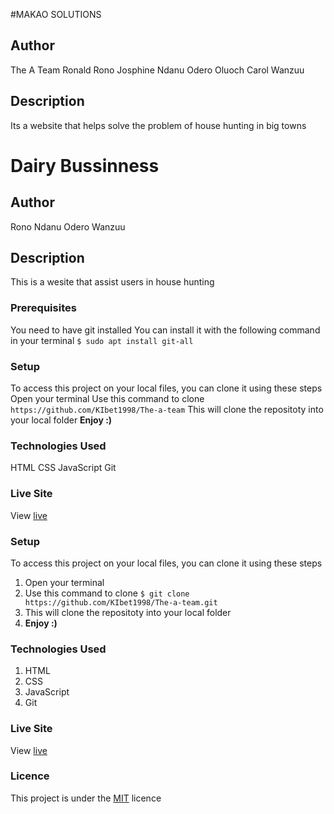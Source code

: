 #MAKAO SOLUTIONS
## Author
The A Team
Ronald Rono
Josphine Ndanu
Odero Oluoch
Carol Wanzuu
## Description
Its a website that helps solve the problem of house hunting in big towns
# Dairy Bussinness

## Author
Rono
Ndanu
Odero
Wanzuu


## Description
This is a wesite that assist users in house hunting



### Prerequisites
You need to have git installed
You can install it with the following command in your terminal
`$ sudo apt install git-all`
### Setup
To access this project on your local files, you can clone it using these steps
Open your terminal
Use this command to clone `https://github.com/KIbet1998/The-a-team`
This will clone the repositoty into your local folder
__Enjoy :)__
### Technologies Used
HTML
CSS
JavaScript
Git
### Live Site
View [live]()


### Setup
To access this project on your local files, you can clone it using these steps
1. Open your terminal
1. Use this command to clone `$ git clone https://github.com/KIbet1998/The-a-team.git`
1. This will clone the repositoty into your local folder
1. __Enjoy :)__


### Technologies Used
1. HTML
1. CSS
1. JavaScript
1. Git


### Live Site
View [live](https://hamida-mstafa.github.io/fev-band/)
### Licence
This project is under the  [MIT](LICENSE) licence